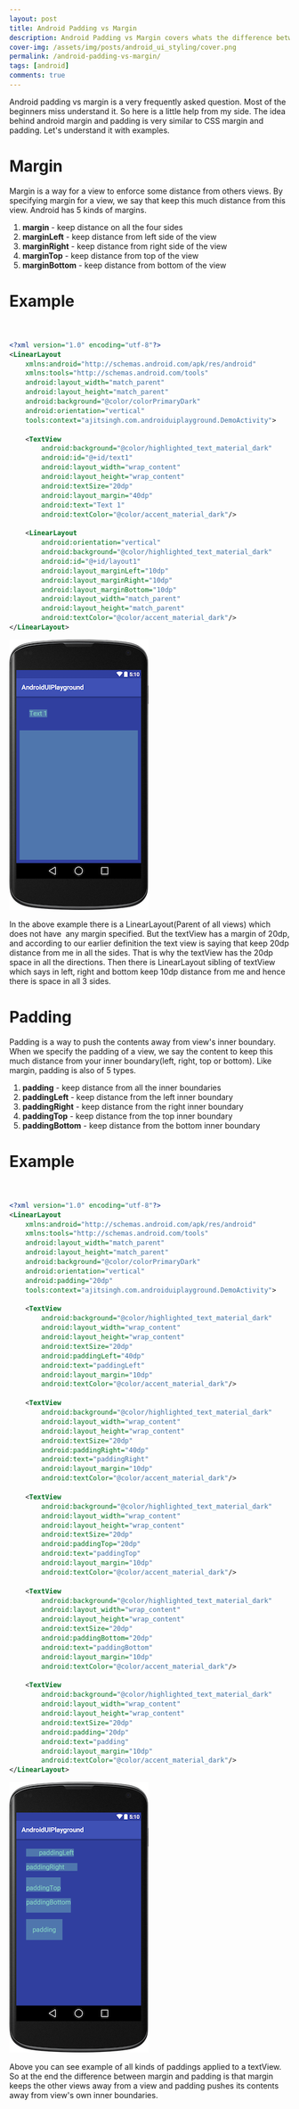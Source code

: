 ```yaml
---
layout: post
title: Android Padding vs Margin
description: Android Padding vs Margin covers whats the difference between padding and margin in context of android UI with examples.
cover-img: /assets/img/posts/android_ui_styling/cover.png
permalink: /android-padding-vs-margin/
tags: [android]
comments: true
---
```


Android padding vs margin is a very frequently asked question. Most of the beginners miss understand it. So here is a little help from my side. The idea behind android margin and padding is very similar to CSS margin and padding. Let's understand it with examples.

# Margin

Margin is a way for a view to enforce some distance from others views. By specifying margin for a view, we say that keep this much distance from this view. Android has 5 kinds of margins.

1. **margin** - keep distance on all the four sides
2. **marginLeft** - keep distance from left side of the view
3. **marginRight** - keep distance from right side of the view
4. **marginTop** - keep distance from top of the view
5. **marginBottom** - keep distance from bottom of the view

# Example<br><br>

```xml
<?xml version="1.0" encoding="utf-8"?>
<LinearLayout
    xmlns:android="http://schemas.android.com/apk/res/android"
    xmlns:tools="http://schemas.android.com/tools"
    android:layout_width="match_parent"
    android:layout_height="match_parent"
    android:background="@color/colorPrimaryDark"
    android:orientation="vertical"
    tools:context="ajitsingh.com.androiduiplayground.DemoActivity">

    <TextView
        android:background="@color/highlighted_text_material_dark"
        android:id="@+id/text1"
        android:layout_width="wrap_content"
        android:layout_height="wrap_content"
        android:textSize="20dp"
        android:layout_margin="40dp"
        android:text="Text 1"
        android:textColor="@color/accent_material_dark"/>
    
    <LinearLayout
        android:orientation="vertical"
        android:background="@color/highlighted_text_material_dark"
        android:id="@+id/layout1"
        android:layout_marginLeft="10dp"
        android:layout_marginRight="10dp"
        android:layout_marginBottom="10dp"
        android:layout_width="match_parent"
        android:layout_height="match_parent"
        android:textColor="@color/accent_material_dark"/>
</LinearLayout>
```

![Crepe](/assets/img/posts/android_padding_vs_margin/android_padding_vs_margin_1.png)

In the above example there is a LinearLayout(Parent of all views) which does not have  any margin specified. But the textView has a margin of 20dp, and according to our earlier definition the text view is saying that keep 20dp distance from me in all the sides. That is why the textView has the 20dp space in all the directions. Then there is LinearLayout sibling of textView which says in left, right and bottom keep 10dp distance from me and hence there is space in all 3 sides.

# Padding

Padding is a way to push the contents away from view's inner boundary. When we specify the padding of a view, we say the content to keep this much distance from your inner boundary(left, right, top or bottom). Like margin, padding is also of 5 types.

1. **padding** - keep distance from all the inner boundaries
2. **paddingLeft** - keep distance from the left inner boundary
3. **paddingRight** - keep distance from the right inner boundary
4. **paddingTop** - keep distance from the top inner boundary
5. **paddingBottom** - keep distance from the bottom inner boundary

# Example<br><br>

```xml
<?xml version="1.0" encoding="utf-8"?>
<LinearLayout
    xmlns:android="http://schemas.android.com/apk/res/android"
    xmlns:tools="http://schemas.android.com/tools"
    android:layout_width="match_parent"
    android:layout_height="match_parent"
    android:background="@color/colorPrimaryDark"
    android:orientation="vertical"
    android:padding="20dp"
    tools:context="ajitsingh.com.androiduiplayground.DemoActivity">

    <TextView
        android:background="@color/highlighted_text_material_dark"
        android:layout_width="wrap_content"
        android:layout_height="wrap_content"
        android:textSize="20dp"
        android:paddingLeft="40dp"
        android:text="paddingLeft"
        android:layout_margin="10dp"
        android:textColor="@color/accent_material_dark"/>

    <TextView
        android:background="@color/highlighted_text_material_dark"
        android:layout_width="wrap_content"
        android:layout_height="wrap_content"
        android:textSize="20dp"
        android:paddingRight="40dp"
        android:text="paddingRight"
        android:layout_margin="10dp"
        android:textColor="@color/accent_material_dark"/>

    <TextView
        android:background="@color/highlighted_text_material_dark"
        android:layout_width="wrap_content"
        android:layout_height="wrap_content"
        android:textSize="20dp"
        android:paddingTop="20dp"
        android:text="paddingTop"
        android:layout_margin="10dp"
        android:textColor="@color/accent_material_dark"/>

    <TextView
        android:background="@color/highlighted_text_material_dark"
        android:layout_width="wrap_content"
        android:layout_height="wrap_content"
        android:textSize="20dp"
        android:paddingBottom="20dp"
        android:text="paddingBottom"
        android:layout_margin="10dp"
        android:textColor="@color/accent_material_dark"/>

    <TextView
        android:background="@color/highlighted_text_material_dark"
        android:layout_width="wrap_content"
        android:layout_height="wrap_content"
        android:textSize="20dp"
        android:padding="20dp"
        android:text="padding"
        android:layout_margin="10dp"
        android:textColor="@color/accent_material_dark"/>
</LinearLayout>
```

![Crepe](/assets/img/posts/android_padding_vs_margin/android_padding_vs_margin_2.png)

Above you can see example of all kinds of paddings applied to a textView. So at the end the difference between margin and padding is that margin keeps the other views away from a view and padding pushes its contents away from view's own inner boundaries.
